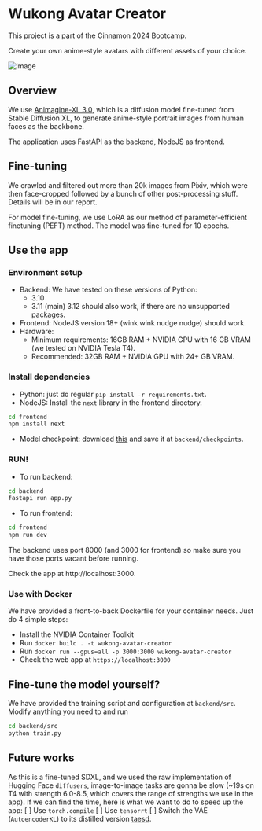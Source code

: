 # Wukong Avatar Creator

This project is a part of the Cinnamon 2024 Bootcamp.

Create your own anime-style avatars with different assets of your choice.

![image](https://github.com/user-attachments/assets/a95bf917-8dd0-4da7-8355-15198b129b94)

## Overview
We use [Animagine-XL 3.0](https://huggingface.co/Linaqruf/animagine-xl-3.0), which is a diffusion model fine-tuned from Stable Diffusion XL, to generate anime-style portrait images from human faces as the backbone.

The application uses FastAPI as the backend, NodeJS as frontend.

## Fine-tuning
We crawled and filtered out more than 20k images from Pixiv, which were then face-cropped followed by a bunch of other post-processing stuff. Details will be in our report.

For model fine-tuning, we use LoRA as our method of parameter-efficient finetuning (PEFT) method. The model was fine-tuned for 10 epochs.

## Use the app
### Environment setup
- Backend: We have tested on these versions of Python:
    - 3.10
    - 3.11 (main)
  3.12 should also work, if there are no unsupported packages.
- Frontend: NodeJS version 18+ (wink wink nudge nudge) should work.
- Hardware:
  - Minimum requirements: 16GB RAM + NVIDIA GPU with 16 GB VRAM (we tested on NVIDIA Tesla T4).
  - Recommended: 32GB RAM + NVIDIA GPU with 24+ GB VRAM.

### Install dependencies
- Python: just do regular `pip install -r requirements.txt`.
- NodeJS: Install the `next` library in the frontend directory.
```bash
cd frontend
npm install next
```
- Model checkpoint: download [this](https://drive.google.com/file/d/17xve1HRBAiDACOviOmGQbFNE8u2z4ZVi/view?usp=drive_link) and save it at `backend/checkpoints`.
### RUN!
- To run backend:
```bash
cd backend
fastapi run app.py
```
- To run frontend:
```bash
cd frontend
npm run dev
```
The backend uses port 8000 (and 3000 for frontend) so make sure you have those ports vacant before running.

Check the app at http://localhost:3000.

### Use with Docker
We have provided a front-to-back Dockerfile for your container needs. Just do 4 simple steps:
- Install the NVIDIA Container Toolkit
- Run `docker build . -t wukong-avatar-creator`
- Run `docker run --gpus=all -p 3000:3000 wukong-avatar-creator`
- Check the web app at `https://localhost:3000`

## Fine-tune the model yourself?
We have provided the training script and configuration at `backend/src`. Modify anything you need to and run
```bash
cd backend/src
python train.py
```

## Future works
As this is a fine-tuned SDXL, and we used the raw implementation of Hugging Face `diffusers`, image-to-image tasks are gonna be slow (~19s on T4 with strength 6.0-8.5, which covers the range of strengths we use in the app). If we can find the time, here is what we want to do to speed up the app:
[ ] Use `torch.compile`
[ ] Use `tensorrt`
[ ] Switch the VAE (`AutoencoderKL`) to its distilled version [taesd](https://github.com/madebyollin/taesd).
